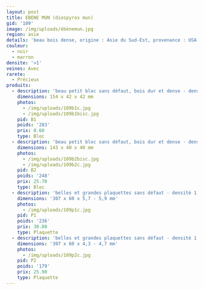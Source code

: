 ```yaml
---
layout: post
title: EBENE MUN (diospyros mun)
gid: '109'
image: /img/uploads/ébènemun.jpg
region: asie
details: 'beau bois dense, origine : Asie du Sud-Est, provenance : USA '
couleur:
  - noir
  - marron
densite: '>1'
veines: Avec
rarete:
  - Précieux
produits:
  - description: 'beau petit bloc sans défaut, bois dur et dense - densité 1,04'
    dimensions: 154 x 42 x 42 mm
    photos:
      - /img/uploads/109b1c.jpg
      - /img/uploads/109b1bisc.jpg
    pid: B1
    poids: '283'
    prix: 0.60
    type: Bloc
  - description: 'beau petit bloc sans défaut, bois dur et dense - densité 1,08'
    dimensions: 143 x 40 x 40 mm
    photos:
      - /img/uploads/109b2bisc.jpg
      - /img/uploads/109b2c.jpg
    pid: B2
    poids: '248'
    prix: 25.70
    type: Bloc
  - description: 'belles et grandes plaquettes sans défaut - densité 1,10'
    dimensions: '307 x 60 x 5,7 - 5,9 mm'
    photos:
      - /img/uploads/109p1c.jpg
    pid: P1
    poids: '236'
    prix: 30.80
    type: Plaquette
  - description: 'belles et grandes plaquettes sans défaut - densité 1,10'
    dimensions: '307 x 60 x 4,3 - 4,7 mm'
    photos:
      - /img/uploads/109p2c.jpg
    pid: P2
    poids: '179'
    prix: 25.90
    type: Plaquette
---
```


